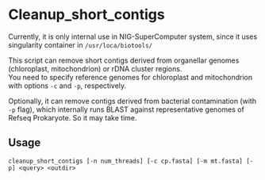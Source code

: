 # Cleanup_short_contigs

Currently, it is only internal use in NIG-SuperComputer system, since it uses singularity container in `/usr/loca/biotools/`  

This script can remove short contigs derived from organellar genomes (chloroplast, mitochondrion) or rDNA cluster regions.  
You need to specify reference genomes for chloroplast and mitochondrion with options `-c` and `-p`, respectively.  

Optionally, it can remove contigs derived from bacterial contamination (with `-p` flag), which internally runs BLAST against representative genomes of Refseq Prokaryote. So it may take time. 

## Usage
```
cleanup_short_contigs [-n num_threads] [-c cp.fasta] [-m mt.fasta] [-p] <query> <outdir>
```

